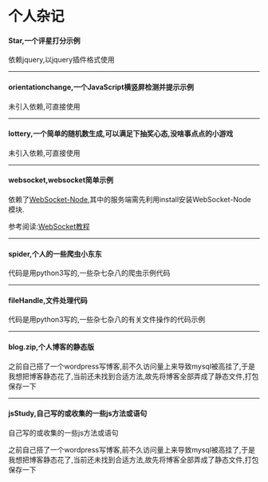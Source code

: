 个人杂记
====

#### Star,一个评星打分示例

依赖jquery,以jquery插件格式使用

---

#### orientationchange,一个JavaScript横竖屏检测并提示示例

未引入依赖,可直接使用

---

#### lottery,一个简单的随机数生成,可以满足下抽奖心态,没啥事点点的小游戏

未引入依赖,可直接使用

---

#### websocket,websocket简单示例

依赖了[WebSocket-Node](https://github.com/theturtle32/WebSocket-Node),其中的服务端需先利用install安装WebSocket-Node
模块.

参考阅读:[WebSocket教程](http://www.ruanyifeng.com/blog/2017/05/websocket.html)

---

#### spider,个人的一些爬虫小东东

代码是用python3写的,一些杂七杂八的爬虫示例代码

---

#### fileHandle,文件处理代码

代码是用python3写的,一些杂七杂八的有关文件操作的代码示例

---

#### blog.zip,个人博客的静态版

之前自己搭了一个wordpress写博客,前不久访问量上来导致mysql被高挂了,于是我想把博客静态花了,当前还未找到合适方法,故先将博客全部弄成了静态文件,打包保存一下

---

#### jsStudy,自己写的或收集的一些js方法或语句

自己写的或收集的一些js方法或语句


之前自己搭了一个wordpress写博客,前不久访问量上来导致mysql被高挂了,于是我想把博客静态花了,当前还未找到合适方法,故先将博客全部弄成了静态文件,打包保存一下